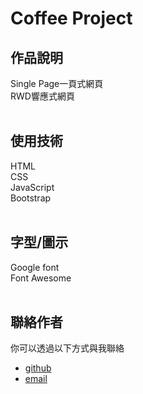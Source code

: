 # Coffee Project
## 作品說明
Single Page一頁式網頁 <br>
RWD響應式網頁 <br>
<br>

## 使用技術
HTML <br>
CSS <br>
JavaScript <br>
Bootstrap <br>
<br>

## 字型/圖示
Google font <br>
Font Awesome <br>
<br>

## 聯絡作者
你可以透過以下方式與我聯絡
* [github](https://github.com/HsiaoTingHong)
* [email](hsiaoting1003@gmail.com) 
<br/>
